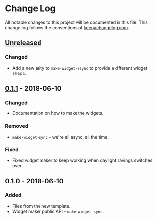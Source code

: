 # Change Log
All notable changes to this project will be documented in this file. This change log follows the conventions of [keepachangelog.com](http://keepachangelog.com/).

## [Unreleased]
### Changed
- Add a new arity to `make-widget-async` to provide a different widget shape.

## [0.1.1] - 2018-06-10
### Changed
- Documentation on how to make the widgets.

### Removed
- `make-widget-sync` - we're all async, all the time.

### Fixed
- Fixed widget maker to keep working when daylight savings switches over.

## 0.1.0 - 2018-06-10
### Added
- Files from the new template.
- Widget maker public API - `make-widget-sync`.

[Unreleased]: https://github.com/your-name/life/compare/0.1.1...HEAD
[0.1.1]: https://github.com/your-name/life/compare/0.1.0...0.1.1
